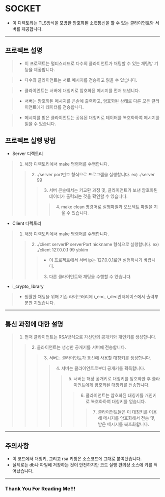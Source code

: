 # SOCKET


* 이 디렉토리는 TLS방식을 모방한 암호화된 소켓통신을 할 수 있는 클라이언트와 서버를 제공합니다.
<hr>


## 프로젝트 설명


> * 이 프로젝트는 멀티스레드로 다수의 클라이언트가 채팅할 수 있는 채팅방 기능을 제공합니다.


> * 다수의 클라이언트는 서로 메시지를 전송하고 읽을 수 있습니다.


> * 클라이언트는 서버에 대칭키로 암호화된 메시지를 먼저 보냅니다.


> * 서버는 암호화된 메시지를 콘솔에 출력하고, 암호화된 상태로 다른 모든 클라이언트에게 데이터를 전송합니다.


> * 메시지를 받은 클라이언트는 공유된 대칭키로 데이터를 복호화하여 메시지를 읽을 수 있습니다.


## 프로젝트 실행 방법


* Server 디렉토리
> 1. 해당 디렉토리에서 make 명령어를 수행합니다.
> > 2. ./server port번호 형식으로 프로그램을 실행합니다. ex) ./server 99
> > > 3. 서버 콘솔에서는 키교환 과정 및, 클라이언트가 보낸 암호화된 데이터가 출력되는 것을 확인할 수 있습니다.
> > > > 4. make clean 명령어로 실행파일과 오브젝트 파일을 지울 수 있습니다.


* Client 디렉토리
> 1. 해당 디렉토리에서 make 명령어를 수행합니다.
> > 2. ./client serverIP serverPort nickname 형식으로 실행합니다. ex) ./client 127.0.0.1 99 ybkim
> > > * 이 프로젝트에서 서버 ip는 127.0.0.1로만 실행하시기 바랍니다.
> > > 3. 다른 클라이언트와 채팅을 수행할 수 있습니다.


* i_crypto_library
> * 원활한 채팅을 위해 기존 라이브러리에 i_enc, i_dec인터페이스에서 출력부분만 지웠습니다.
<hr/>


## 통신 과정에 대한 설명


> 1. 먼저 클라이언트는 RSA방식으로 자신만의 공개키와 개인키를 생성합니다.
> > 2. 클라이언트는 생성한 공개키를 서버에 전송합니다.
> > > 3. 서버는 클라이언트가 통신에 사용할 대칭키를 생성합니다.
> > > > 4. 서버는 클라이언트로부터 공개키를 획득합니다.
> > > > > 5. 서버는 해당 공개키로 대칭키를 암호화한 후 클라이언트에게 암호화된 대칭키를 전송합니다.
> > > > > > 6. 클라이언트는 암호화된 대칭키를 개인키로 복호화하여 대칭키를 얻습니다.
> > > > > > > 7. 클라이언트들은 이 대칭키를 이용해 메시지를 암호화해서 전송 및, 받은 메시지를 복호화합니다.
<hr/>


## 주의사항


* 이 코드에서 대칭키, 그리고 rsa 키쌍은 소스코드에 그대로 붙여놨습니다.
* 실제로는 db나 파일에 저장하는 것이 안전하지만 코드 실행 편의상 소스에 키를 적어놨습니다.
<hr/>


### Thank You For Reading Me!!!
